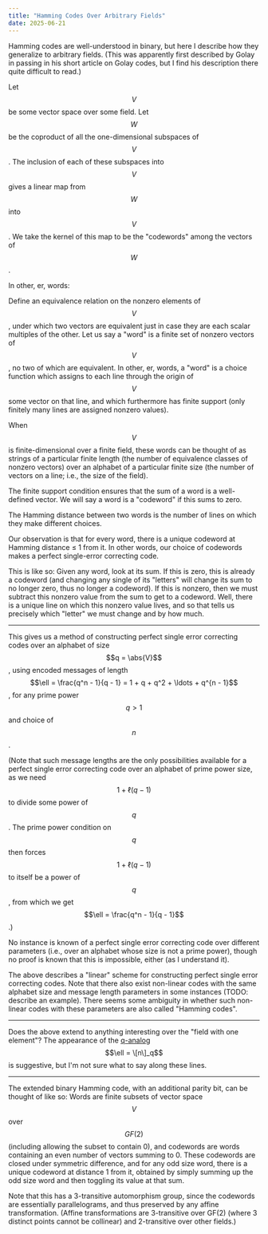 ```yaml
---
title: "Hamming Codes Over Arbitrary Fields"
date: 2025-06-21
---
```

Hamming codes are well-understood in binary, but here I describe how they generalize to arbitrary fields. (This was apparently first described by Golay in passing in his short article on Golay codes, but I find his description there quite difficult to read.)

Let $$V$$ be some vector space over some field. Let $$W$$ be the coproduct of all the one-dimensional subspaces of $$V$$. The inclusion of each of these subspaces into $$V$$ gives a linear map from $$W$$ into $$V$$. We take the kernel of this map to be the "codewords" among the vectors of $$W$$.

In other, er, words:

Define an equivalence relation on the nonzero elements of $$V$$, under which two vectors are equivalent just in case they are each scalar multiples of the other. Let us say a "word" is a finite set of nonzero vectors of $$V$$, no two of which are equivalent. In other, er, words, a "word" is a choice function which assigns to each line through the origin of $$V$$ some vector on that line, and which furthermore has finite support (only finitely many lines are assigned nonzero values).

When $$V$$ is finite-dimensional over a finite field, these words can be thought of as strings of a particular finite length (the number of equivalence classes of nonzero vectors) over an alphabet of a particular finite size (the number of vectors on a line; i.e., the size of the field).

The finite support condition ensures that the sum of a word is a well-defined vector. We will say a word is a "codeword" if this sums to zero.

The Hamming distance between two words is the number of lines on which they make different choices.

Our observation is that for every word, there is a unique codeword at Hamming distance ≤ 1 from it. In other words, our choice of codewords makes a perfect single-error correcting code.

This is like so: Given any word, look at its sum. If this is zero, this is already a codeword (and changing any single of its "letters" will change its sum to no longer zero, thus no longer a codeword). If this is nonzero, then we must subtract this nonzero value from the sum to get to a codeword. Well, there is a unique line on which this nonzero value lives, and so that tells us precisely which "letter" we must change and by how much.

----

This gives us a method of constructing perfect single error correcting codes over an alphabet of size $$q = \abs{V}$$, using encoded messages of length $$\ell = \frac{q^n - 1}{q - 1} = 1 + q + q^2 + \ldots + q^{n - 1}$$, for any prime power $$q > 1$$ and choice of $$n$$.

(Note that such message lengths are the only possibilities available for a perfect single error correcting code over an alphabet of prime power size, as we need $$1 + \ell (q - 1)$$ to divide some power of $$q$$. The prime power condition on $$q$$ then forces $$1 + \ell (q - 1)$$ to itself be a power of $$q$$, from which we get $$\ell = \frac{q^n - 1}{q - 1}$$.)

No instance is known of a perfect single error correcting code over different parameters (i.e., over an alphabet whose size is not a prime power), though no proof is known that this is impossible, either (as I understand it).

The above describes a "linear" scheme for constructing perfect single error correcting codes. Note that there also exist non-linear codes with the same alphabet size and message length parameters in some instances (TODO: describe an example). There seems some ambiguity in whether such non-linear codes with these parameters are also called "Hamming codes".

----

Does the above extend to anything interesting over the "field with one element"? The appearance of the [q-analog](https://en.wikipedia.org/wiki/Q-analog) $$\ell = \[n\]_q$$ is suggestive, but I'm not sure what to say along these lines.

----

The extended binary Hamming code, with an additional parity bit, can be thought of like so: Words are finite subsets of vector space $$V$$ over $$GF(2)$$ (including allowing the subset to contain 0), and codewords are words containing an even number of vectors summing to 0. These codewords are closed under symmetric difference, and for any odd size word, there is a unique codeword at distance 1 from it, obtained by simply summing up the odd size word and then toggling its value at that sum.

Note that this has a 3-transitive automorphism group, since the codewords are essentially parallelograms, and thus preserved by any affine transformation. (Affine transformations are 3-transitive over GF(2) (where 3 distinct points cannot be collinear) and 2-transitive over other fields.)